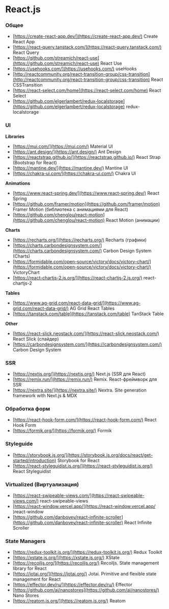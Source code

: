 # React.js

### Общее
- [https://create-react-app.dev/](https://create-react-app.dev/) Create React App
- [https://react-query.tanstack.com/](https://react-query.tanstack.com/) React Query
- [https://github.com/streamich/react-use](https://github.com/streamich/react-use) React Use
- [https://usehooks.com/](https://usehooks.com/) useHooks
- [http://reactcommunity.org/react-transition-group/css-transition](http://reactcommunity.org/react-transition-group/css-transition) React CSSTransition
- [https://react-select.com/home](https://react-select.com/home) React Select
- [https://github.com/elgerlambert/redux-localstorage](https://github.com/elgerlambert/redux-localstorage) redux-localstorage

### UI

**Libraries**
- [https://mui.com/](https://mui.com/) Material UI
- [https://ant.design/](https://ant.design/) Ant Design
- [https://reactstrap.github.io/](https://reactstrap.github.io/) React Strap (Bootstrap for React)
- [https://mantine.dev/](https://mantine.dev/) Mantine UI
- [https://chakra-ui.com/](https://chakra-ui.com/) Chakra UI

**Animations**
- [https://www.react-spring.dev/](https://www.react-spring.dev/) React Spring
- [https://github.com/framer/motion](https://github.com/framer/motion) Framer Motion (библиотека с анимациями для React)
- [https://github.com/chenglou/react-motion](https://github.com/chenglou/react-motion) React Motion (анимации)

**Charts**
- [https://recharts.org/](https://recharts.org/) Recharts (графики)
- [https://charts.carbondesignsystem.com/](https://charts.carbondesignsystem.com/) Carbon Design System (Charts)
- [https://formidable.com/open-source/victory/docs/victory-chart/](https://formidable.com/open-source/victory/docs/victory-chart/) VictoryChart
- [https://react-chartjs-2.js.org/](https://react-chartjs-2.js.org/) react-chartjs-2

**Tables**
- [https://www.ag-grid.com/react-data-grid/](https://www.ag-grid.com/react-data-grid/) AG Grid React Tables
- [https://tanstack.com/table](https://tanstack.com/table) TanStack Table

**Other**
- [https://react-slick.neostack.com/](https://react-slick.neostack.com/) React Slick (слайдер)
- [https://carbondesignsystem.com/](https://carbondesignsystem.com/) Carbon Design System

### SSR
- [https://nextjs.org/](https://nextjs.org/) Next.js (SSR для React)
- [https://remix.run/](https://remix.run/) Remix. React-фреймворк для SSR
- [https://nextra.site/](https://nextra.site/) Nextra. Site generation framework with Next.js & MDX

### Обработка форм
- [https://react-hook-form.com/](https://react-hook-form.com/) React Hook Form
- [https://formik.org/](https://formik.org/) Formik

### Styleguide
- [https://storybook.js.org/](https://storybook.js.org/docs/react/get-started/introduction) Storybook for React
- [https://react-styleguidist.js.org/](https://react-styleguidist.js.org/) React Styleguidist

### Virtualized (Виртуализация)
- [https://react-swipeable-views.com/](https://react-swipeable-views.com/) react-swipeable-views
- [https://react-window.vercel.app/](https://react-window.vercel.app/ )react-window
- [https://github.com/danbovey/react-infinite-scroller](https://github.com/danbovey/react-infinite-scroller) React Infinite Scroller

### State Managers
- [https://redux-toolkit.js.org/](https://redux-toolkit.js.org/) Redux Toolkit
- [https://xstate.js.org/](https://xstate.js.org/) XState
- [https://recoiljs.org/](https://recoiljs.org/) Recoiljs. State management library for React
- [https://jotai.org/](https://jotai.org/) Jotai. Primitive and flexible state management for React
- [https://effector.dev/ru/](https://effector.dev/ru/) Effector
- [https://github.com/ai/nanostores](https://github.com/ai/nanostores/) Nano Stores
- [https://reatom.js.org/](https://reatom.js.org/) Reatom
